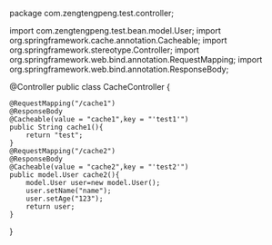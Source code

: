 package com.zengtengpeng.test.controller;

import com.zengtengpeng.test.bean.model.User;
import org.springframework.cache.annotation.Cacheable;
import org.springframework.stereotype.Controller;
import org.springframework.web.bind.annotation.RequestMapping;
import org.springframework.web.bind.annotation.ResponseBody;

@Controller
public class CacheController {


    @RequestMapping("/cache1")
    @ResponseBody
    @Cacheable(value = "cache1",key = "'test1'")
    public String cache1(){
        return "test";
    }
    @RequestMapping("/cache2")
    @ResponseBody
    @Cacheable(value = "cache2",key = "'test2'")
    public model.User cache2(){
        model.User user=new model.User();
        user.setName("name");
        user.setAge("123");
        return user;
    }

}
